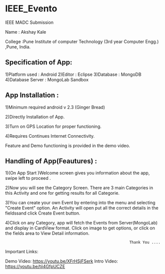 # IEEE_Evento
IEEE MADC Submission

Name : Akshay Kale

College :Pune Institute of computer Technology (3rd year Computer Engg.) ,Pune, India.

Specification of App:
-----------------------

1)Platform used : Android
2)Editor : Eclipse
3)Database : MongoDB
4)Database Server : MongoLab Sandbox


App Installation :
--------------------

1)Minimum required android v 2.3 (Ginger Bread)

2)Directly Installation of App.

3)Turn on GPS Location for proper functioning. 

4)Requires Continues Internet Connectivity.

Feature and Demo functioning is provided in the demo video.


Handling of App(Feautures) :
--------------------

1)(On App Start )Welcome screen gives you information about the app, swipe left to proceed .

2)Now you will see the Category Screen. There are 3 main Categories in this Activity and one for getting results for all Categorie.

3)You can create your own Event by entering into the menu and selecting "Create Event" option. An Activity will open put all the correct details in the fieldssand click Create Event button.

4)Click on any Category, app will fetch the Events from Server(MongoLab) and display in CardView format. Click on image to get options, or click on the fields area to View Detail information.



															Thank You ....
															
Important Links:

Demo Video:    https://youtu.be/XFrHSjFSerk
Intro Video:    https://youtu.be/tji4GfpUCZE


															




